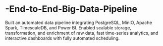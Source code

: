 # -End-to-End-Big-Data-Pipeline
Built an automated data pipeline integrating PostgreSQL, MinIO, Apache Spark, TimescaleDB, and Power BI. Enabled scalable storage, transformation, and enrichment of raw data, fast time-series analytics, and interactive dashboards with fully automated scheduling.
